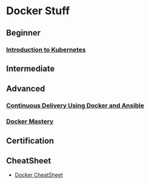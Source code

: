 # Docker Stuff

## Beginner

### [Introduction to Kubernetes](./introduction-to-kubernetes/index.md)

## Intermediate

## Advanced

### [Continuous Delivery Using Docker and Ansible](./cduda/index.md)

### [Docker Mastery](./docker-mastery/index.md)

## Certification

## CheatSheet

- [Docker CheatSheet](./resources/Docker-CheatSheet.pdf)